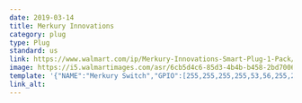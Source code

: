 ```yaml
---
date: 2019-03-14
title: Merkury Innovations
category: plug
type: Plug
standard: us
link: https://www.walmart.com/ip/Merkury-Innovations-Smart-Plug-1-Pack/126201995
image: https://i5.walmartimages.com/asr/6cb5d4c6-85d3-4b4b-b458-2bd700632bc1_1.576a8830886f0e1c1d2cf935076a652b.jpeg?odnWidth=undefined&odnHeight=undefined&odnBg=ffffff
template: '{"NAME":"Merkury Switch","GPIO":[255,255,255,255,53,56,255,255,21,17,255,255,255],"FLAG":1,"BASE":18}' 
link_alt: 
---
```









